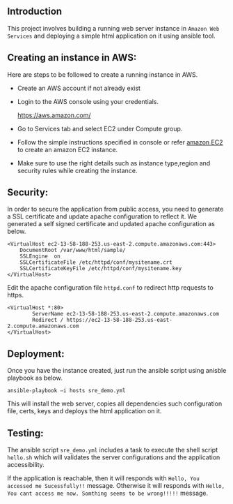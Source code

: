 ## Introduction

  This project involves building a running web server instance in `Amazon Web Services` and deploying a simple html application on it using ansible tool.
  
## Creating an instance in AWS:
	
Here are steps to be followed to create a running instance in AWS.

* Create an AWS account if not already exist
* Login to the AWS console using your credentials.

	https://aws.amazon.com/

* Go to Services tab and select EC2 under Compute group.
* Follow the simple instructions specified in console or refer [amazon EC2](http://docs.aws.amazon.com/efs/latest/ug/gs-step-one-create-ec2-resources.html) to create an amazon EC2 instance.
* Make sure to use the right details such as instance type,region and security rules while creating the instance.

## Security:

   In order to secure the application from public access, you need to generate a SSL certificate and update apache configuration to reflect it. We generated a self signed certificate and updated apache configuration as below.

```
<VirtualHost ec2-13-58-188-253.us-east-2.compute.amazonaws.com:443>
	DocumentRoot /var/www/html/sample/
	SSLEngine  on
	SSLCertificateFile /etc/httpd/conf/mysitename.crt
	SSLCertificateKeyFile /etc/httpd/conf/mysitename.key
</VirtualHost>
```
Edit the apache configuration file `httpd.conf` to redirect http requests to https.

```
<VirtualHost *:80>
    	ServerName ec2-13-58-188-253.us-east-2.compute.amazonaws.com
     	Redirect / https://ec2-13-58-188-253.us-east-2.compute.amazonaws.com
</VirtualHost> 
```

## Deployment:

Once you have the instance created, just run the ansible script using anisble playbook as below.

`ansible-playbook –i hosts sre_demo.yml`

   This will install the web server, copies all dependencies such configuration file, certs, keys and deploys the html application on it.

## Testing:

   The ansible script `sre_demo.yml` includes a task to execute the shell script `hello.sh` which will validates the server configurations and the application accessibility.

   If the application is reachable, then it will responds with `Hello, You accessed me Sucessfully!!` message. Otherwise it will responds with `Hello, You cant access me now. Somthing seems to be wrong!!!!!` message.
	

        
 
